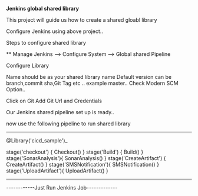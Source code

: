 ****Jenkins global shared library****

This project will guide us how to create a shared gloabl library

Configure Jenkins using above project..

Steps to configure shared library

** Manage Jenkins -->  Configure System --> Global shared Pipeline


Configure Library 

Name should be as your shared library name
Default version can be branch,commit sha,Git Tag etc .. example master..
Check Modern SCM Option..

Click on Git 
Add Git Url and Credentials

Our Jenkins shared pipeline set up is ready..


now use the following pipeline to run shared library


********************************************************************************

@Library('cicd_sample')_

stage('checkout') {
    Checkout()
}
stage('Build') { 
   Build()
} 
stage('SonarAnalysis'){
    SonarAnalysis()
}
stage('CreateArtifact') {
    CreateArtifact()
}
stage('SMSNotification'){
    SMSNotification()
}
stage('UploadArtifact'){
    UploadArtifact()
}

***********************************************************************************

------------Just Run Jenkins Job-------------